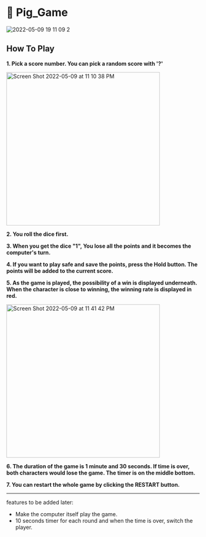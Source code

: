 # 🐷 Pig_Game

![2022-05-09 19 11 09 2](https://user-images.githubusercontent.com/104736314/167528871-af0884fd-1a4a-4b8b-9a9c-5c1dc4742e34.gif)


## How To Play

**1. Pick a score number. You can pick a random score with '?'**

<img width="400" alt="Screen Shot 2022-05-09 at 11 10 38 PM" src="https://user-images.githubusercontent.com/104736314/167560831-275b89e2-28b5-4a82-92e0-505ae8dcde59.png">

**2. You roll the dice first.**

**3. When you get the dice "1", You lose all the points and it becomes the computer's turn.** 

**4. If you want to play safe and save the points, press the Hold button. The points will be added to the current score.** 

**5. As the game is played, the possibility of a win is displayed underneath. When the character is close to winning, the winning rate is displayed in red.** 

<img width="400" alt="Screen Shot 2022-05-09 at 11 41 42 PM" src="https://user-images.githubusercontent.com/104736314/167564521-a5e61478-da0a-4497-83ce-608b210bd98f.png">


**6. The duration of the game is 1 minute and 30 seconds. If time is over, both characters would lose the game. The timer is on the middle bottom.** 

**7. You can restart the whole game by clicking the RESTART button.**


-------------------------------------------------------------------------------------
features to be added later:

- Make the computer itself play the game. 
- 10 seconds timer for each round and when the time is over, switch the player. 
